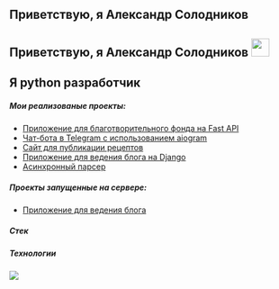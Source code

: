 ## Приветствую, я Александр Солодников ##
<h2> Приветствую, я Александр Солодников</a>
<img src="https://github.com/blackcater/blackcater/raw/main/images/Hi.gif" height="32"/></h2>
<h2> Я python разработчик </h2>

<h5> Мои реализованые проекты: </h5>

* [Приложение для благотворительного фонда на Fast API](https://github.com/Solodnikov/cat_charity_fund)
* [Чат-бота в Telegram с использованием aiogram](https://github.com/Studio-Yandex-Practicum/alumni_mng)
* [Cайт для публикации рецептов](https://github.com/Solodnikov/foodgram-project-react)
* [Приложение для ведения блога на Django](https://github.com/Solodnikov/hw05_gunicorn_postgres_nginx_docker)
* [Асинхронный парсер](https://github.com/Solodnikov/scrapy_parser_pep)


<h5> Проекты запущенные на сервере: </h5>

* [Приложение для ведения блога](http://45.90.218.173/)

<h5>  Стек </h5>
<h5>  Технологии </h5>


<img src="https://www.codewars.com/users/Solodnikov/badges/large"/>
